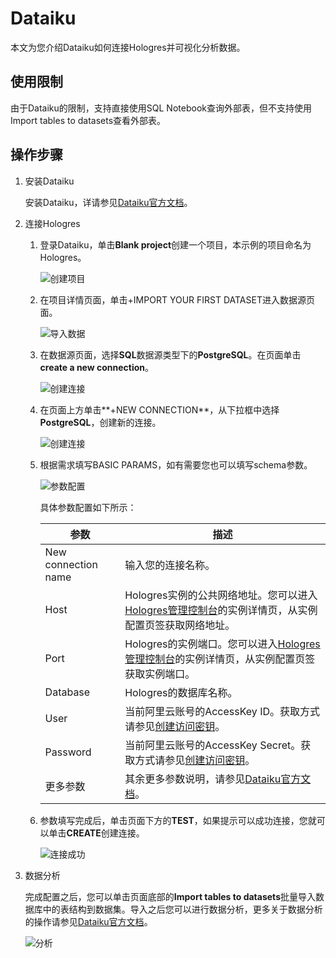 # Dataiku

本文为您介绍Dataiku如何连接Hologres并可视化分析数据。

## 使用限制

由于Dataiku的限制，支持直接使用SQL Notebook查询外部表，但不支持使用Import tables to datasets查看外部表。

## 操作步骤

1.  安装Dataiku

    安装Dataiku，详请参见[Dataiku官方文档](https://www.dataiku.com/product/get-started/)。

2.  连接Hologres

    1.  登录Dataiku，单击**Blank project**创建一个项目，本示例的项目命名为Hologres。

        ![创建项目](https://static-aliyun-doc.oss-accelerate.aliyuncs.com/assets/img/zh-CN/8221756161/p254370.png)

    2.  在项目详情页面，单击+IMPORT YOUR FIRST DATASET进入数据源页面。

        ![导入数据](https://static-aliyun-doc.oss-accelerate.aliyuncs.com/assets/img/zh-CN/8221756161/p254372.png)

    3.  在数据源页面，选择**SQL**数据源类型下的**PostgreSQL**。在页面单击**create a new connection**。

        ![创建连接](https://static-aliyun-doc.oss-accelerate.aliyuncs.com/assets/img/zh-CN/8221756161/p254412.png)

    4.  在页面上方单击**+NEW CONNECTION**，从下拉框中选择**PostgreSQL**，创建新的连接。

        ![创建连接](https://static-aliyun-doc.oss-accelerate.aliyuncs.com/assets/img/zh-CN/8221756161/p254414.png)

    5.  根据需求填写BASIC PARAMS，如有需要您也可以填写schema参数。

        ![参数配置](https://static-aliyun-doc.oss-accelerate.aliyuncs.com/assets/img/zh-CN/8221756161/p254432.png)

        具体参数配置如下所示：

        |参数|描述|
        |--|--|
        |New connection name|输入您的连接名称。|
        |Host|Hologres实例的公共网络地址。您可以进入[Hologres管理控制台](https://hologram.console.aliyun.com/#/instance)的实例详情页，从实例配置页签获取网络地址。|
        |Port|Hologres的实例端口。您可以进入[Hologres管理控制台](https://hologram.console.aliyun.com/#/instance)的实例详情页，从实例配置页签获取实例端口。|
        |Database|Hologres的数据库名称。|
        |User|当前阿里云账号的AccessKey ID。获取方式请参见[创建访问密钥](/intl.zh-CN/准备工作/准备阿里云账号.md)。|
        |Password|当前阿里云账号的AccessKey Secret。获取方式请参见[创建访问密钥](/intl.zh-CN/准备工作/准备阿里云账号.md)。|
        |更多参数|其余更多参数说明，请参见[Dataiku官方文档](https://doc.dataiku.com/dss/latest/connecting/sql.html)。|

    6.  参数填写完成后，单击页面下方的**TEST**，如果提示可以成功连接，您就可以单击**CREATE**创建连接。

        ![连接成功](https://static-aliyun-doc.oss-accelerate.aliyuncs.com/assets/img/zh-CN/8221756161/p254439.png)

3.  数据分析

    完成配置之后，您可以单击页面底部的**Import tables to datasets**批量导入数据库中的表结构到数据集。导入之后您可以进行数据分析，更多关于数据分析的操作请参见[Dataiku官方文档](https://doc.dataiku.com/dss/latest/connecting/sql.html)。

    ![分析](https://static-aliyun-doc.oss-accelerate.aliyuncs.com/assets/img/zh-CN/8221756161/p254443.png)


